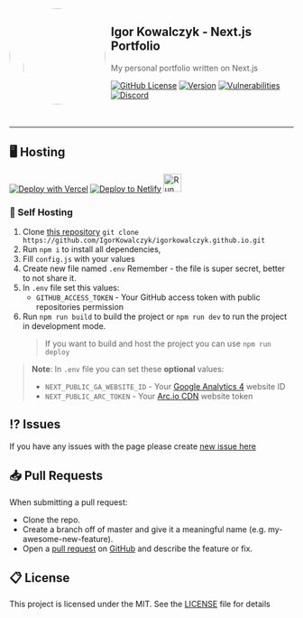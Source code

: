 <img width="170" height="170" align="left" style="float: left; margin: 0 10px 0 0; border-radius: 50%;" src="https://media.discordapp.net/attachments/710425657003212810/933327129305821184/circle.png">

## Igor Kowalczyk - Next.js Portfolio

> My personal portfolio written on Next.js

[![GitHub License](https://img.shields.io/github/license/igorkowalczyk/blog?color=%2334D058&logo=github&style=flat-square&label=License)](https://github.com/igorkowalczyk/igorkowalczyk.github.io/blob/master/license.md)
[![Version](https://img.shields.io/github/v/release/igorkowalczyk/igorkowalczyk.github.io?color=%2334D058&logo=github&style=flat-square&label=Version)](https://github.com/igorkowalczyk/igorkowalczyk.github.io/releases)
[![Vulnerabilities](https://img.shields.io/snyk/vulnerabilities/github/igorkowalczyk/igorkowalczyk.github.io?color=%2334D058&logo=github&style=flat-square&label=Vulnerabilities)](https://github.com/igorkowalczyk/igorkowalczyk.github.io)
[![Discord](https://img.shields.io/discord/666599184844980224?color=%2334D058&logo=discord&style=flat-square&logoColor=fff&label=Discord)](https://igorkowalczyk.dev/discord)
<br><br><br>

---

## 🖥️ Hosting

[![Deploy with Vercel](https://vercel.com/button)](<https://vercel.com/new/clone?repository-url=https%3A%2F%2Fgithub.com%2Figorkowalczyk%2Figorkowalczyk.github.io&env=NEXT_PUBLIC_GA_WEBSITE_ID,NEXT_PUBLIC_ARC_TOKEN,GITHUB_ACCESS_TOKEN&envDescription=NEXT_PUBLIC_GA_WEBSITE_ID%20-%20Google%20Analytics%204%20website%20ID%20%7C%20NEXT_PUBLIC_ARC_TOKEN%20-%20Arc.io%20Website%20Token%20%7C%20GITHUB_ACCESS_TOKEN%20-%20Github%20Account%20Access%20token%20(REPO%2C%20USER%20Read%20perm)&envLink=https%3A%2F%2Fgithub.com%2FIgorKowalczyk%2Figorkowalczyk.github.io%2F&project-name=portfolio&repo-name=portfolio&redirect-url=https%3A%2F%2Figorkowalczyk.dev&demo-title=Igor%20Kowalczyk%20-%20Demo&demo-description=A%20sample%20(static)%20demo%20of%20this%20project%20hosted%20on%20Github&demo-url=https%3A%2F%2Figorkowalczyk.dev&demo-image=https%3A%2F%2Fmedia.discordapp.net%2Fattachments%2F905722570286960650%2F975038194464743474%2Funknown.png>)
[![Deploy to Netlify](https://www.netlify.com/img/deploy/button.svg)](https://app.netlify.com/start/deploy?repository=https://github.com/igorkowalczyk/igorkowalczyk.github.io)
<a href="https://repl.it/github/igorkowalczyk/igorkowalczyk.github.io"><img src="https://repl.it/badge/github/igorkowalczyk/igorkowalczyk.github.io" alt="Run on replit" height="32"/></a>

### 🔩 Self Hosting

1. Clone [this repository](https://github.com/igorkowalczyk/igorkowalczyk.github.io) `git clone https://github.com/IgorKowalczyk/igorkowalczyk.github.io.git`
2. Run `npm i` to install all dependencies,
3. Fill `config.js` with your values
4. Create new file named `.env` Remember - the file is super secret, better to not share it.
5. In `.env` file set this values:
   - `GITHUB_ACCESS_TOKEN` - Your GitHub access token with public repositories permission
6. Run `npm run build` to build the project or `npm run dev` to run the project in development mode.
   > If you want to build and host the project you can use `npm run deploy`

> **Note**: In `.env` file you can set these **optional** values:
>
> - `NEXT_PUBLIC_GA_WEBSITE_ID` - Your [Google Analytics 4](https://analytics.google.com) website ID
> - `NEXT_PUBLIC_ARC_TOKEN` - Your [Arc.io CDN](https://arc.io) website token

## ⁉️ Issues

If you have any issues with the page please create [new issue here](https://github.com/igorkowalczyk/igorkowalczyk.github.io/issues)

## 📥 Pull Requests

When submitting a pull request:

- Clone the repo.
- Create a branch off of master and give it a meaningful name (e.g. my-awesome-new-feature).
- Open a [pull request](https://github.com/igorkowalczyk/igorkowalczyk.github.io/pulls) on [GitHub](https://github.com) and describe the feature or fix.

## 📋 License

This project is licensed under the MIT. See the [LICENSE](https://github.com/igorkowalczyk/igorkowalczyk.github.io/blob/master/license.md) file for details
